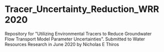 # Tracer_Uncertainty_Reduction_WRR2020
Repository for "Utilizing Environmental Tracers to Reduce Groundwater Flow Transport Model Parameter Uncertainties". Submitted to Water Resources Research in June 2020 by Nicholas E Thiros
